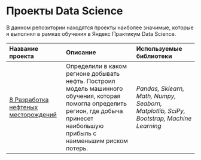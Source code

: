 # Проекты Data Science

В данном репозитории находятся проекты наиболее значимые, которые я выполнял в рамках обучения в Яндекс Практикум Data Science.

| Название проекта | Описание | Используемые библиотеки | 
| :---------------------- | :---------------------- | :---------------------- |
| [8.Разработка нефтеных месторождений](8_oilwell) | Определили в каком регионе добывать нефть. Построил модель машинного обучения, которая помогла определить регион, где добыча принесет наибольшую прибыль с наименьшим риском потерь.| *Pandas, Sklearn, Math, Numpy, Seaborn, Matplotlib, SciPy, Bootstrap, Machine Learning* |
